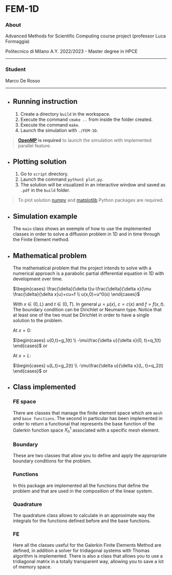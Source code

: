 # FEM-1D

### About

Advanced Methods for Scientific Computing course project (professor Luca Formaggia)

Politecnico di Milano A.Y. 2022/2023 - Master degree in HPCE

---

### Student

Marco De Rosso

---

- ## Running instruction

    1. Create a directory `build` in the workspace.
    2. Execute the command `cmake ..` from inside the folder created.
    3. Execute the command `make`.
    4. Launch the simulation with `./FEM-1D`.

> **[OpenMP](https://www.openmp.org) is required** to launch the simulation with implemented parallel feature.

- ## Plotting solution

    1. Go to `script` directory.
    2. Launch the command `python3 plot.py`.
    3. The solution will be visualized in an interactive window and saved as `.pdf` in the `build` folder.

> To plot solution [numpy](https://numpy.org) and [matplotlib](https://matplotlib.org) Python packages are required.

- ## Simulation example

    The `main` class shows an exemple of how to use the implemented classes in order to solve a diffusion problem in 1D and in time through the Finite Element method.

- ## Mathematical problem

    The mathematical problem that the project intends to solve with a numerical approach is a parabolic partial differential equation in 1D with development over time.

    $\begin{cases} \frac{\delta}{\delta t}u-\frac{\delta}{\delta x}(\mu \frac{\delta}{\delta x}u)+cu=f \\ u(x,0)=u^0(x) \end{cases}$

    With $x\in(0,L)$ and $t\in(0,T)$. In general $\mu=\mu(x)$, $c=c(x)$ and $f=f(x,t)$. The boundary condition can be Dirichlet or Neumann type. Notice that at least one of the two must be Dirichlet in order to have a single solution to the problem.

    At $x=0$:

    $\begin{cases} u(0,t)=g_1(t) \\ -\mu\frac{\delta u}{\delta x}(0, t)=q_1(t) \end{cases}$ or

    At $x=L$:

    $\begin{cases} u(L,t)=g_2(t) \\ -\mu\frac{\delta u}{\delta x}(L, t)=q_2(t) \end{cases}$ or


- ## Class implemented
    
    ### FE space
    
    There are classes that manage the finite element space which are `mesh` and `base functions`. The second in particular has been implemented in order to return a functional that represents the base function of the Galerkin function space $X_h^1$ associated with a specific mesh element.

    ### Boundary

    These are two classes that allow you to define and apply the appropriate boundary conditions for the problem.

   ### Functions

   In this package are implemented all the functions that define the problem and that are used in the composition of the linear system.

   ### Quadrature

   The quadrature class allows to calculate in an approximate way the integrals for the functions defined before and the base functions.

   ### FE

   Here all the classes useful for the Galerkin Finite Elements Method are defined, in addition a solver for tridiagonal systems with Thomas algorithm is implemented. There is also a class that allows you to use a tridiagonal matrix in a totally transparent way, allowing you to save a lot of memory space.